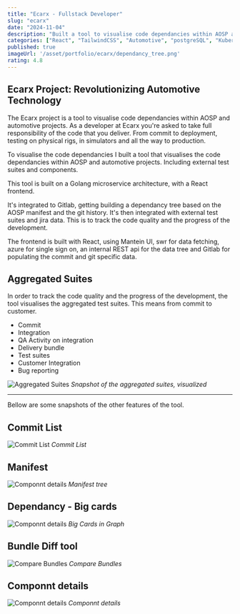 ```yaml
---
title: "Ecarx - Fullstack Developer"
slug: "ecarx"
date: "2024-11-04"
description: "Built a tool to visualise code dependancies within AOSP and automtotive projects."
categories: ["React", "TailwindCSS", "Automotive", "postgreSQL", "Kubernetees", "Golang", "AOSP", "Gitlab", "Python", "Docker", ]
published: true
imageUrl: '/asset/portfolio/ecarx/dependancy_tree.png'
rating: 4.8
---
```


## Ecarx Project: Revolutionizing Automotive Technology

The Ecarx project is a tool to visualise code dependancies within AOSP and automotive projects. As a developer at Ecarx you're asked to take full responsibility of the code that you deliver. From commit to deployment, testing on physical rigs, in simulators and all the way to production.

To visualise the code dependancies I built a tool that visualises the code dependancies within AOSP and automotive projects. Including external test suites and components.

This tool is built on a Golang microservice architecture, with a React frontend.

It's integrated to Gitlab, getting building a dependancy tree based on the AOSP manifest and the git history. It's then integrated with external test suites and jira data. This is to track the code quality and the progress of the development.

The frontend is built with React, using Mantein UI, swr for data fetching, azure for single sign on, an internal REST api for the data tree and Gitlab for populating the commit and git specific data. 

## Aggregated Suites

In order to track the code quality and the progress of the development, the tool visualises the aggregated test suites.
This means from commit to customer.

- Commit
- Integration
- QA Activity on integration
- Delivery bundle
- Test suites
- Customer Integration
- Bug reporting

![Aggregated Suites](/asset/portfolio/ecarx/graph_aggregated_suites.png)
*Snapshot of the aggregated suites, visualized*

------

Bellow are some snapshots of the other features of the tool.

## Commit List
![Commit List](/asset/portfolio/ecarx/commit_list.png)
*Commit List*

## Manifest
![Componnt details](/asset/portfolio/ecarx/manifest_tree.png)
*Manifest tree*

## Dependancy - Big cards
![Componnt details](/asset/portfolio/ecarx/dependancy_big.png)
*Big Cards in Graph*

## Bundle Diff tool
![Compare Bundles](/asset/portfolio/ecarx/compare_bundles.png)
*Compare Bundles*

## Componnt details
![Componnt details](/asset/portfolio/ecarx/component_details.png)
*Componnt details*